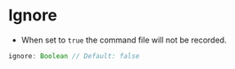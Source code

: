 # Ignore
* When set to `true` the command file will not be recorded.
```js
ignore: Boolean // Default: false
```